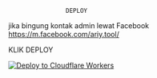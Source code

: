                     DEPLOY 

                    
  jika bingung kontak admin lewat
  Facebook
  https://m.facebook.com/ariy.tool/


KLIK DEPLOY

   [![Deploy to Cloudflare Workers](https://deploy.workers.cloudflare.com/button)](https://deploy.workers.cloudflare.com/?url=https://github.com/Gendarxml/Gendarxml)

